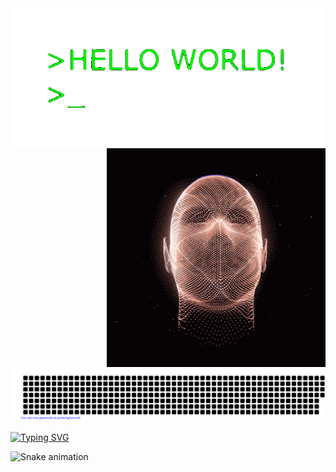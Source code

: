 

<img align="left" alt="GIF" src="1-jB76MLZjiNhGSQQvxm7LSQ-1--unscreen.gif" width="600"/>
<img align="right" alt="GIF" src="c5f06cb3309393f3922761354b7304e3.gif" width="350"/>


![gitartwork](gitartwork.svg)

[![Typing SVG](https://readme-typing-svg.herokuapp.com?font=Kdam+Thmor+Pro&size=36&color=27F72B&center=true&width=1200&height=200&lines=Back+End+engineer)](https://git.io/typing-svg)

![Snake animation](https://github.com/khasanovmma/khasanovmma/blob/output/github-contribution-grid-snake.svg)
